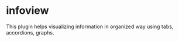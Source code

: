 # infoview
This plugin helps visualizing information in organized way using tabs, accordions, graphs.
